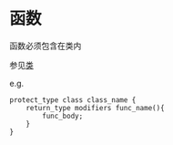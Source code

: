 # 函数

函数必须包含在类内

参见[类][1]

e.g.

    protect_type class class_name {
        return_type modifiers func_name(){
            func_body;
        }
    }

[1]: https://github.com/MiracleForest/iGrammarDesign/blob/main/%E8%AE%BE%E8%AE%A1/%E5%9F%BA%E7%A1%80%E8%AF%AD%E6%B3%95/%E7%B1%BB.md
